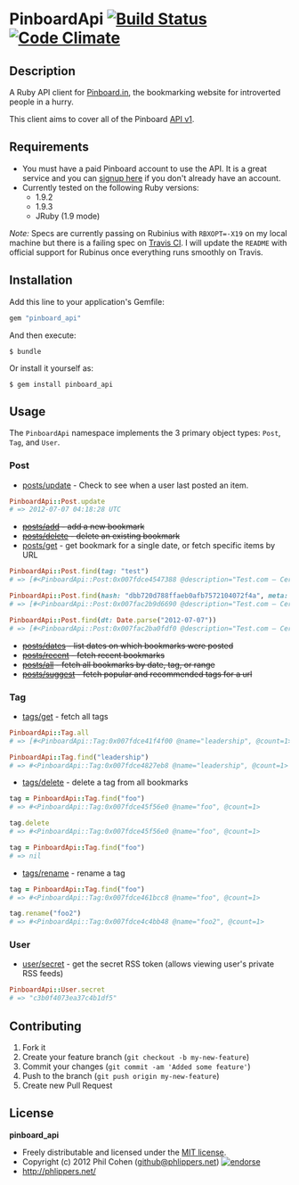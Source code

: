 # PinboardApi [![Build Status](https://secure.travis-ci.org/phlipper/pinboard_api.png?branch=master)](http://travis-ci.org/phlipper/pinboard_api) [![Code Climate](https://codeclimate.com/badge.png)](https://codeclimate.com/github/phlipper/pinboard_api)

## Description

A Ruby API client for [Pinboard.in](https://pinboard.in/), the bookmarking website for introverted people in a hurry.

This client aims to cover all of the Pinboard [API v1](https://pinboard.in/api/).


## Requirements

* You must have a paid Pinboard account to use the API. It is a great service and you can [signup here](https://pinboard.in/signup/) if you don't already have an account.
* Currently tested on the following Ruby versions:
  * 1.9.2
  * 1.9.3
  * JRuby (1.9 mode)

_Note:_ Specs are currently passing on Rubinius with `RBXOPT=-X19` on my local machine but there is a failing spec on [Travis CI](http://travis-ci.org/#!/phlipper/pinboard_api). I will update the `README` with official support for Rubinus once everything runs smoothly on Travis.


## Installation

Add this line to your application's Gemfile:

```ruby
gem "pinboard_api"
```

And then execute:

```
$ bundle
```

Or install it yourself as:

```
$ gem install pinboard_api
```


## Usage

The `PinboardApi` namespace implements the 3 primary object types: `Post`, `Tag`, and `User`.


### Post


* [posts/update](https://pinboard.in/api#update) - Check to see when a user last posted an item.

```ruby
PinboardApi::Post.update
# => 2012-07-07 04:18:28 UTC
```

* ~~[posts/add](https://pinboard.in/api#posts_add) - add a new bookmark~~
* ~~[posts/delete](https://pinboard.in/api#posts_delete) - delete an existing bookmark~~
* [posts/get](https://pinboard.in/api#posts_get) - get bookmark for a single date, or fetch specific items by URL

```ruby
PinboardApi::Post.find(tag: "test")
# => [#<PinboardApi::Post:0x007fdce4547388 @description="Test.com – Certification Program Management – Create Online Tests with This Authoring, Management, Training and E-Learning Software", @extended="", @hash="dbb720d788ffaeb0afb7572104072f4a", @href="http://test.com/", @tags="test junk", @time="2012-07-07T04:18:28Z">, ...]

PinboardApi::Post.find(hash: "dbb720d788ffaeb0afb7572104072f4a", meta: "yes")
# => [#<PinboardApi::Post:0x007fac2b9d6690 @description="Test.com – Certification Program Management – Create Online Tests with This Authoring, Management, Training and E-Learning Software", @extended="", @hash="dbb720d788ffaeb0afb7572104072f4a", @href="http://test.com/", @meta="73b192512e3e4829806f5eee0a6b456d", @tags="test junk", @time="2012-07-07T04:18:28Z">, ...]

PinboardApi::Post.find(dt: Date.parse("2012-07-07"))
# => [#<PinboardApi::Post:0x007fac2ba0fdf0 @description="Test.com – Certification Program Management – Create Online Tests with This Authoring, Management, Training and E-Learning Software", @extended="", @hash="dbb720d788ffaeb0afb7572104072f4a", @href="http://test.com/", @meta=nil, @tags="test junk", @time="2012-07-07T04:18:28Z">, ...]
```

* ~~[posts/dates](https://pinboard.in/api#posts_dates) - list dates on which bookmarks were posted~~
* ~~[posts/recent](https://pinboard.in/api#posts_recent) - fetch recent bookmarks~~
* ~~[posts/all](https://pinboard.in/api#posts_all) - fetch all bookmarks by date, tag, or range~~
* ~~[posts/suggest](https://pinboard.in/api#posts_suggest) - fetch popular and recommended tags for a url~~


### Tag

* [tags/get](https://pinboard.in/api#tags_get) - fetch all tags

```ruby
PinboardApi::Tag.all
# => [#<PinboardApi::Tag:0x007fdce41f4f00 @name="leadership", @count=1>, #<PinboardApi::Tag:0x007fdce41f4e10 @name="date", @count=1>, ... ]

PinboardApi::Tag.find("leadership")
# => #<PinboardApi::Tag:0x007fdce4827eb8 @name="leadership", @count=1>
```

* [tags/delete](https://pinboard.in/api#tags_delete) - delete a tag from all bookmarks

```ruby
tag = PinboardApi::Tag.find("foo")
# => #<PinboardApi::Tag:0x007fdce45f56e0 @name="foo", @count=1>

tag.delete
# => #<PinboardApi::Tag:0x007fdce45f56e0 @name="foo", @count=1>

tag = PinboardApi::Tag.find("foo")
# => nil
```

* [tags/rename](https://pinboard.in/api#tags_rename) - rename a tag

```ruby
tag = PinboardApi::Tag.find("foo")
# => #<PinboardApi::Tag:0x007fdce461bcc8 @name="foo", @count=1>

tag.rename("foo2")
# => #<PinboardApi::Tag:0x007fdce4c4bb48 @name="foo2", @count=1>
```


### User

* [user/secret](https://pinboard.in/api#user_secret) - get the secret RSS token (allows viewing user's private RSS feeds)

```ruby
PinboardApi::User.secret
# => "c3b0f4073ea37c4b1df5"
```


## Contributing

1. Fork it
2. Create your feature branch (`git checkout -b my-new-feature`)
3. Commit your changes (`git commit -am 'Added some feature'`)
4. Push to the branch (`git push origin my-new-feature`)
5. Create new Pull Request


## License

**pinboard_api**

* Freely distributable and licensed under the [MIT license](http://phlipper.mit-license.org/2012/license.html).
* Copyright (c) 2012 Phil Cohen (github@phlippers.net) [![endorse](http://api.coderwall.com/phlipper/endorsecount.png)](http://coderwall.com/phlipper)
* http://phlippers.net/
